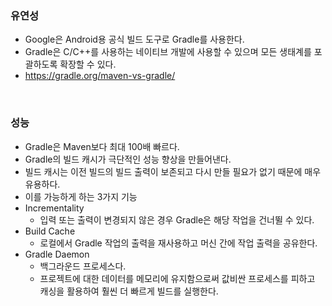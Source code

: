 ### 유연성

* Google은 Android용 공식 빌드 도구로 Gradle를 사용한다.
* Gradle은 C/C++를 사용하는 네이티브 개발에 사용할 수 있으며 모든 생태계를 포괄하도록 확장할 수 있다.
* <https://gradle.org/maven-vs-gradle/>

<br>

### 성능

* Gradle은 Maven보다 최대 100배 빠르다.
* Gradle의 빌드 캐시가 극단적인 성능 향상을 만들어낸다.
* 빌드 캐시는 이전 빌드의 빌드 출력이 보존되고 다시 만들 필요가 없기 때문에 매우 유용하다.
* 이를 가능하게 하는 3가지 기능
* Incrementality
    * 입력 또는 출력이 변경되지 않은 경우 Gradle은 해당 작업을 건너뛸 수 있다.
* Build Cache
    * 로컬에서 Gradle 작업의 출력을 재사용하고 머신 간에 작업 출력을 공유한다.
* Gradle Daemon
    * 백그라운드 프로세스다.
    * 프로젝트에 대한 데이터를 메모리에 유지함으로써 값비싼 프로세스를 피하고 캐싱을 활용하여 훨씬 더 빠르게 빌드를 실행한다.
